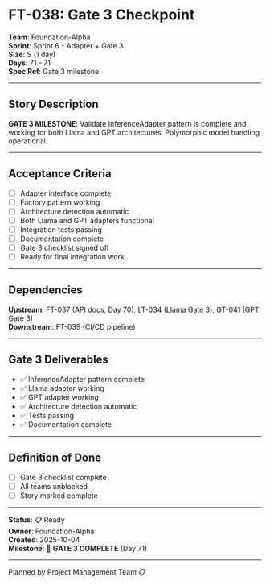 # FT-038: Gate 3 Checkpoint

**Team**: Foundation-Alpha  
**Sprint**: Sprint 6 - Adapter + Gate 3  
**Size**: S (1 day)  
**Days**: 71 - 71  
**Spec Ref**: Gate 3 milestone

---

## Story Description

**GATE 3 MILESTONE**: Validate InferenceAdapter pattern is complete and working for both Llama and GPT architectures. Polymorphic model handling operational.

---

## Acceptance Criteria

- [ ] Adapter interface complete
- [ ] Factory pattern working
- [ ] Architecture detection automatic
- [ ] Both Llama and GPT adapters functional
- [ ] Integration tests passing
- [ ] Documentation complete
- [ ] Gate 3 checklist signed off
- [ ] Ready for final integration work

---

## Dependencies

**Upstream**: FT-037 (API docs, Day 70), LT-034 (Llama Gate 3), GT-041 (GPT Gate 3)  
**Downstream**: FT-039 (CI/CD pipeline)

---

## Gate 3 Deliverables

- ✅ InferenceAdapter pattern complete
- ✅ Llama adapter working
- ✅ GPT adapter working
- ✅ Architecture detection automatic
- ✅ Tests passing
- ✅ Documentation complete

---

## Definition of Done

- [ ] Gate 3 checklist complete
- [ ] All teams unblocked
- [ ] Story marked complete

---

**Status**: 📋 Ready  
**Owner**: Foundation-Alpha  
**Created**: 2025-10-04  
**Milestone**: 🎯 **GATE 3 COMPLETE** (Day 71)

---
Planned by Project Management Team 📋
